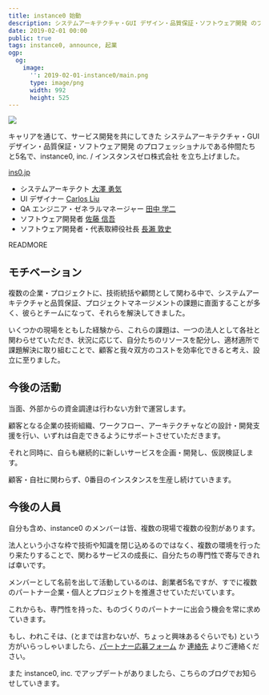 ```yaml
---
title: instance0 始動
description: システムアーキテクチャ・GUI デザイン・品質保証・ソフトウェア開発 のプロフェッショナルである仲間たちと5名で、instance0, inc. / インスタンスゼロ株式会社 を立ち上げました。
date: 2019-02-01 00:00
public: true
tags: instance0, announce, 起業
ogp:
  og:
    image:
      '': 2019-02-01-instance0/main.png
      type: image/png
      width: 992
      height: 525
---
```


![](2019-02-01-instance0/main.png)

キャリアを通じて、サービス開発を共にしてきた システムアーキテクチャ・GUI デザイン・品質保証・ソフトウェア開発 のプロフェッショナルである仲間たちと5名で、instance0, inc. / インスタンスゼロ株式会社 を立ち上げました。

[ins0.jp](https://ins0.jp)

- システムアーキテクト [大澤 勇気](https://twitter.com/osawagiboy)
- UI デザイナー [Carlos Liu](https://carlos-liu.com/)
- QA エンジニア・ゼネラルマネージャー [田中 学二](https://manabu.tech/)
- ソフトウェア開発者 [佐藤 信吾](https://sugarshin.net/)
- ソフトウェア開発者・代表取締役社長 [長瀨 敦史](https://ja.ngs.io/)

READMORE

## モチベーション

複数の企業・プロジェクトに、技術統括や顧問として関わる中で、システムアーキテクチャと品質保証、プロジェクトマネージメントの課題に直面することが多く、彼らとチームになって、それらを解決してきました。

いくつかの現場をともした経験から、これらの課題は、一つの法人として各社と関わらせていただき、状況に応じて、自分たちのリソースを配分し、適材適所で課題解決に取り組むことで、顧客と我々双方のコストを効率化できると考え、設立に至りました。

## 今後の活動

当面、外部からの資金調達は行わない方針で運営します。

顧客となる企業の技術組織、ワークフロー、アーキテクチャなどの設計・開発支援を行い、いずれは自走できるようにサポートさせていただきます。

それと同時に、自らも継続的に新しいサービスを企画・開発し、仮説検証します。

顧客・自社に関わらず、0番目のインスタンスを生産し続けていきます。

## 今後の人員

自分も含め、instance0 のメンバーは皆、複数の現場で複数の役割があります。

法人という小さな枠で技術や知識を閉じ込めるのではなく、複数の環境を行ったり来たりすることで、関わるサービスの成長に、自分たちの専門性で寄与できれば幸いです。

メンバーとして名前を出して活動しているのは、創業者5名ですが、すでに複数のパートナー企業・個人とプロジェクトを推進させていただいています。

これからも、専門性を持った、ものづくりのパートナーに出会う機会を常に求めていきます。

もし、われこそは、(とまでは言わないが、ちょっと興味あるぐらいでも) という方がいらっしゃいましたら、[パートナー応募フォーム] か [連絡先] よりご連絡ください。

また instance0, inc. でアップデートがありましたら、こちらのブログでお知らせしていきます。

[パートナー応募フォーム]: https://goo.gl/forms/T8v0X4Nu3fUjR58l2
[連絡先]: /about/#contact
